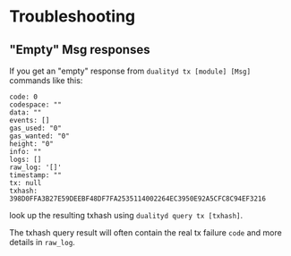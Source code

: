 
# Troubleshooting

## "Empty" Msg responses

If you get an "empty" response from `dualityd tx [module] [Msg]` commands like this:
```
code: 0
codespace: ""
data: ""
events: []
gas_used: "0"
gas_wanted: "0"
height: "0"
info: ""
logs: []
raw_log: '[]'
timestamp: ""
tx: null
txhash: 398D0FFA3B27E59DEEBF48DF7FA2535114002264EC3950E92A5CFC8C94EF3216
```
look up the resulting txhash using `dualityd query tx [txhash]`.

The txhash query result will often contain the real tx failure `code` and more details in `raw_log`.
